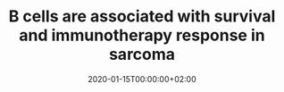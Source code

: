 ---
authors:
- Florent Petitprez et al. 
date: "2020-01-15T00:00:00+02:00"
doi: ""
featured: true
image:
  caption: 'Image credit: [**Unsplash**](https://unsplash.com/photos/jdD8gXaTZsc)'
  focal_point: ""
projects: []
publication: 'Nature'
publication_short: ""
publication_types:
- "2"
slides: example
tags:
- Source Themes
title: B cells are associated with survival and immunotherapy response in sarcoma
url_code: ""
url_dataset: ""
url_pdf: https://www.nature.com/articles/s41586-019-1906-8
url_poster: ""
url_project: ""
url_slides: ""
url_source: ""
url_video: ""
---